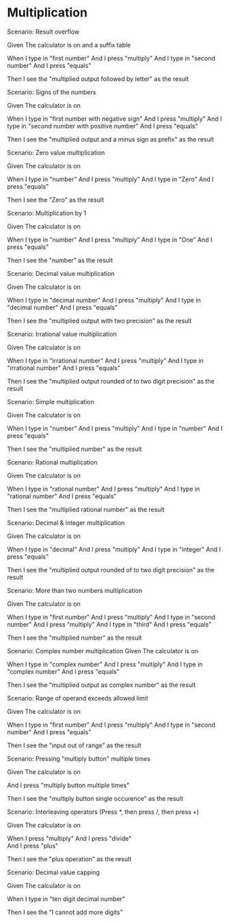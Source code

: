 # Multiplication

Scenario: Result overflow

Given The calculator is on and a suffix table

When I type in "first number"
And I press "multiply"
And I type in "second number"
And I press "equals"

Then I see the "multiplied output followed by letter" as the result

Scenario: Signs of the numbers

Given The calculator is on

When I type in "first number with negative sign"
And I press "multiply"
And I type in "second number with positive number"
And I press "equals"

Then I see the "multiplied output and a minus sign as prefix" as the result

Scenario: Zero value multiplication

Given The calculator is on

When I type in "number"
And I press "multiply"
And I type in "Zero"
And I press "equals"

Then I see the "Zero" as the result

Scenario: Multiplication by 1

Given The calculator is on

When I type in "number"
And I press "multiply"
And I type in "One"
And I press "equals"

Then I see the "number" as the result

Scenario: Decimal value multiplication

Given The calculator is on

When I type in "decimal number"
And I press "multiply"
And I type in "decimal number"
And I press "equals"

Then I see the "multiplied output with two precision" as the result

Scenario: Irrational value multiplication

Given The calculator is on

When I type in "irrational number"
And I press "multiply"
And I type in "irrational number"
And I press "equals"

Then I see the "multiplied output rounded of to two digit precision" as the result

Scenario: Simple multiplication

Given The calculator is on

When I type in "number"
And I press "multiply"
And I type in "number"
And I press "equals"

Then I see the "multiplied number" as the result

Scenario: Rational multiplication

Given The calculator is on

When I type in "rational number"
And I press "multiply"
And I type in "rational number"
And I press "equals"

Then I see the "multiplied rational number" as the result

Scenario: Decimal & integer multiplication

Given The calculator is on

When I type in "decimal"
And I press "multiply"
And I type in "integer"
And I press "equals"

Then I see the "multiplied output rounded of to two digit precision" as the result

Scenario: More than two numbers multiplication

Given The calculator is on

When I type in "first number"
And I press "multiply"
And I type in "second number"
And I press "multiply"
And I type in "third"
And I press "equals"

Then I see the "multiplied number" as the result

Scenario: Complex number multiplication
Given The calculator is on

When I type in "complex number"
And I press "multiply"
And I type in "complex number"
And I press "equals"

Then I see the "multiplied output as complex number" as the result

Scenario: Range of operand exceeds allowed limit

Given The calculator is on

When I type in "first number"
And I press "multiply"
And I type in "second number"
And I press "equals"

Then I see the "input out of range" as the result

Scenario: Pressing "multiply button" multiple times

Given The calculator is on

And I press "multiply button multiple times"

Then I see the "multiply button single occurence" as the result

Scenario: Interleaving operators (Press *, then press /, then press +)

Given The calculator is on

When I press "multiply"
And I press "divide"  
And I press "plus"

Then I see the "plus operation" as the result

Scenario: Decimal value capping

Given The calculator is on

When I type in "ten digit decimal number"

Then I see the "I cannot add more digits"
